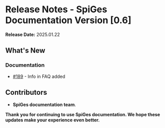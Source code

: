 # Release Notes - SpiGes Documentation Version [0.6]

**Release Date:** 2025.01.22

## What's New

### Documentation

- [#189](https://github.com/SpiGes/handbook/issues/189) - Info in FAQ added

## Contributors

- **SpiGes documentation team**.

**Thank you for continuing to use SpiGes documentation. We hope these updates make your experience even better.**
